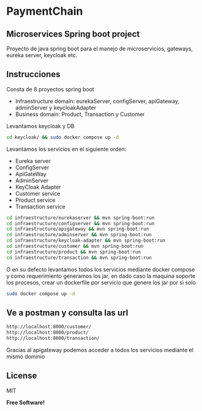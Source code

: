 # PaymentChain
## Microservices Spring boot project

Proyecto de java spring boot para el manejo de microservicios, gateways, eureka server, keycloak etc.
## Instrucciones

Consta de 8 proyectos spring boot

- Infraestructure domain: eurekaServer, configServer, apiGateway, adminServer y keycloakAdapter
- Business domain: Product, Transaction y Customer

Levantamos keycloak y DB

```sh
cd keycloak/ && sudo docker compose up -d
```

Levantamos los servicios en el siguiente orden:

- Eureka server
- ConfigServer
- ApiGateWay
- AdminServer
- KeyCloak Adapter
- Customer service
- Product service
- Transaction service

```sh 
cd infraestructure/eurekaserver && mvn spring-boot:run
cd infraestructure/configserver && mvn spring-boot:run
cd infraestructure/apigateway && mvn spring-boot:run
cd infraestructure/adminserver && mvn spring-boot:run
cd infraestructure/keycloak-adapter && mvn spring-boot:run
cd infraestructure/customer && mvn spring-boot:run
cd infraestructure/product && mvn spring-boot:run
cd infraestructure/transaction && mvn spring-boot:run
```

O en su defecto levantamos todos los servicios mediante docker compose y como requerimiento generamos los jar, en dado caso la maquina soporte los procesos, crear un dockerfile por servicio que genere los jar por si solo

```sh 
sudo docker compose up -d
```

## Ve a postman y consulta las url

```sh 
http://localhost:8000/customer/
http://localhost:8000/product/
http://localhost:8000/transaction/
```

Gracias al apigateway podemos acceder a todos los servicios mediante el mismo dominio

## License

MIT

**Free Software!**
